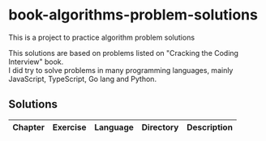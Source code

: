 # book-algorithms-problem-solutions

This is a project to practice algorithm problem solutions

This solutions are based on problems listed on "Cracking the Coding Interview" book.  
I did try to solve problems in many programming languages, mainly JavaScript, TypeScript, Go lang and Python.

## Solutions

| Chapter | Exercise | Language | Directory | Description |
| ------- | -------- | -------- | --------- | ----------- |
